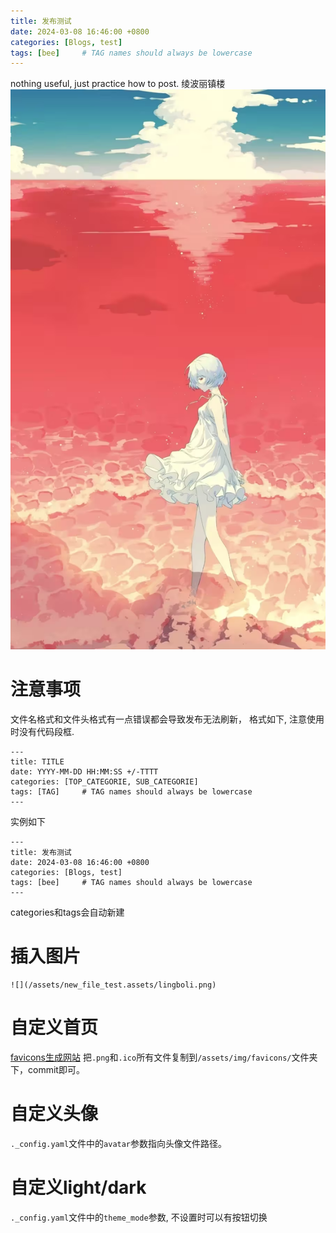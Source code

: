 ```yaml
---
title: 发布测试
date: 2024-03-08 16:46:00 +0800
categories: [Blogs, test]
tags: [bee]     # TAG names should always be lowercase
---
```



nothing useful, just practice how to post.
绫波丽镇楼
![](/assets/new_file_test.assets/lingboli.png)
# 注意事项
文件名格式和文件头格式有一点错误都会导致发布无法刷新，
格式如下, 注意使用时没有代码段框.
```
---
title: TITLE
date: YYYY-MM-DD HH:MM:SS +/-TTTT
categories: [TOP_CATEGORIE, SUB_CATEGORIE]
tags: [TAG]     # TAG names should always be lowercase
---
```
实例如下
```
---
title: 发布测试
date: 2024-03-08 16:46:00 +0800
categories: [Blogs, test]
tags: [bee]     # TAG names should always be lowercase
---
```
categories和tags会自动新建
# 插入图片
```
![](/assets/new_file_test.assets/lingboli.png)
```

# 自定义首页
[favicons生成网站](https://realfavicongenerator.net/)
把`.png`和`.ico`所有文件复制到`/assets/img/favicons/`文件夹下，commit即可。


# 自定义头像
`._config.yaml`文件中的`avatar`参数指向头像文件路径。

# 自定义light/dark
`._config.yaml`文件中的`theme_mode`参数, 不设置时可以有按钮切换


